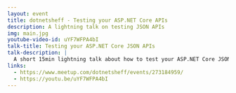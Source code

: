 ```yaml
---
layout: event
title: dotnetsheff - Testing your ASP.NET Core APIs
description: A lightning talk on testing JSON APIs
img: main.jpg
youtube-video-id: uYF7WFPA4bI
talk-title: Testing your ASP.NET Core JSON APIs
talk-description: |
  A short 15min lightning talk about how to test your ASP.NET Core JSON APIs using the built in intergration testing suite within .NET.
links:
  - https://www.meetup.com/dotnetsheff/events/273184959/
  - https://youtu.be/uYF7WFPA4bI
---
```

